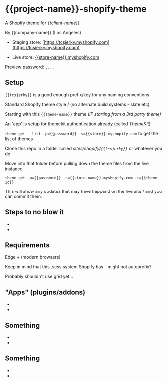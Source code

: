 
# {{project-name}}-shopify-theme

A Shopify theme for _{{client-name}}_

By {{company-name}} (Los Angeles)

* Staging store: [https://tcsjerky.myshopify.com](https://tcsjerky.myshopify.com)

* Live store: [{{store-name}}.myshopify.com]({{store-name}}.myshopify.com)

Preview password: `....`


## Setup

`{{tcsjerky}}` is a good enough prefix/key for any naming conventions

Standard Shopify theme style / (no alternate build systems - slate etc)

Starting with this `{{theme-name}}` theme _(IF starting from a 3rd party theme)_

An 'app' is setup for themekit authentication already (called _ThemeKit_)

`theme get --list -p={{password}} -s={{store}}.myshopify.com` to get the list of themes

Clone this repo in a folder called _sites/shopify/`{{tcsjerky}}`_ or whatever you do

Move into that folder before pulling down the theme files from the live instance

`theme get -p={{password}} -s={{store-name}}.myshopify.com -t={{theme-id}}`

This will show any updates that may have happend on the live site / and you can commit them.


## Steps to no blow it

* 

* 


## Requirements

Edge + (modern browsers)

Keep in mind that this .scss system Shopify has - might not autoprefix?

Probably shouldn't use grid yet...


## "Apps" (plugins/addons)

*

*


## Something

*

*


## Something

*

*
